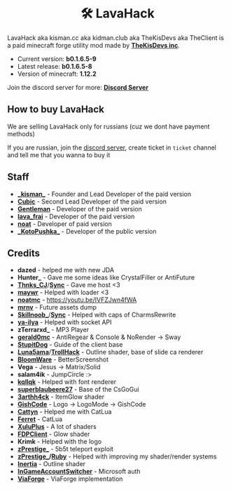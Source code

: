 <h1 align="center">🛠️ LavaHack</h1>

LavaHack aka kisman.cc aka kidman.club aka TheKisDevs aka TheClient is a paid minecraft forge utility mod made by [**TheKisDevs inc**](https://github.com/TheKisDevs).

- Current version: **b0.1.6.5-9**
- Latest release: **b0.1.6.5-8**
- Version of minecraft: **1.12.2**

Join the discord server for more: [**Discord Server**](https://discord.gg/NNn7WXfkNB)

## How to buy LavaHack
We are selling LavaHack only for russians (cuz we dont have payment methods)

If you are russian, join the [discord server](https://discord.gg/NNn7WXfkNB), create ticket in `ticket` channel and tell me that you wanna to buy it

## Staff
- [**\_kisman_**](https://github.com/kisman2000) - Founder and Lead Developer of the paid version
- [**Cubic**](https://github.com/Cuubicc) - Second Lead Developer of the paid version
- [**Gentleman**](https://github.com/GentlemanMC) - Developer of the paid version
- [**lava_frai**](https://github.com/lavaFrai) - Developer of the paid version
- [**noat**](https://github.com/noatmc) - Developer of paid version
- [**\_KotoPushka_**](https://github.com/kotopushka12) - Developer of the public version

## Credits
- **dazed** - helped me with new JDA
- **Hunter_** - Gave me some ideas like CrystalFiller or AntiFuture
- [**Thnks_CJ**](https://github.com/ThnksCJ)/[**Sync**](https://discord.gg/TYAT6n4gN6) - Gave me host <3
- [**maywr**](https://github.com/maywr) - Helped with loader <3
- [**noatmc**](https://youtu.be/IVFZJwn4fWA) - https://youtu.be/IVFZJwn4fWA
- [**mrnv**](https://github.com/mr-nv) - Future assets dump
- [**Skillnoob_**](https://github.com/Skillnoob)/[**Sync**](https://discord.gg/TYAT6n4gN6) - Helped with caps of CharmsRewrite
- [**ya-ilya**](https://github.com/ya-ilya) - Helped with socket API
- **zTerrarxd_** - MP3 Player
- [**gerald0mc**](https://github.com/gerald0mc) - AntiRegear & Console & NoRender -> Sway
- [**StupitDog**](https://www.youtube.com/channel/UCBrAbDKYkJJR0bimvBvbw4A) - Guide of the client base
- [**Luna5ama**](https://github.com/Luna5ama)/[**TrollHack**](https://github.com/Luna5ama/TrollHack) - Outline shader, base of slide ca renderer
- [**BloomWare**](https://github.com/TheBreakery/Bloomware-Lite) - BetterScreenshot
- **Vega** - Jesus -> Matrix/Solid
- **salam4ik** - JumpCircle :>
- [**kqllqk**](https://github.com/kqlqk) - Helped with font renderer
- [**superblaubeere27**](https://github.com/superblaubeere27) - Base of the CsGoGui
- [**3arthh4ck**](https://github.com/3arthqu4ke/3arthh4ck) - ItemGlow shader
- [**GishCode**](https://github.com/GishReloaded/Gish-Code-1.12.2) - Logo -> LogoMode -> GishCode
- [**Cattyn**](https://github.com/cattyngmd/) - Helped me with CatLua
- [**Ferret**](https://github.com/cattyngmd/Ferret) - CatLua
- [**XuluPlus**](https://discord.gg/cenXRGfvRY) - A lot of shaders
- [**FDPClient**](https://github.com/SkidderMC/FDPClient) - Glow shader
- **Krimk** - Helped with the logo
- **[zPrestige_](https://github.com/RealzPrestige)** - 5b5t teleport exploit
- **[zPrestige_](https://github.com/RealzPrestige)/[Ruby](https://github.com/RealzPrestige/Ruby)** - Helped with improving my shader/render systems
- [**Inertia**](https://inetriaclient.com) - Outline shader
- [**InGameAccountSwitcher**](https://github.com/The-Fireplace-Minecraft-Mods/In-Game-Account-Switcher) - Microsoft auth
- [**ViaForge**](https://github.com/RejectedVia/ViaForge) - ViaForge implementation

